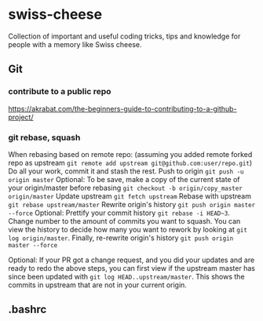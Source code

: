 # swiss-cheese
Collection of important and useful coding tricks, tips and knowledge for people with a memory like Swiss cheese.

## Git 
### contribute to a public repo
https://akrabat.com/the-beginners-guide-to-contributing-to-a-github-project/

### git rebase, squash
When rebasing based on remote repo:
(assuming you added remote forked repo as upstream `git remote add upstream git@github.com:user/repo.git`)
Do all your work, commit it and stash the rest.
Push to origin `git push -u origin master`
Optional: To be save, make a copy of the current state of your origin/master before rebasing `git checkout -b origin/copy_master origin/master`
Update upstream `git fetch upstream`
Rebase with upstream `git rebase upstream/master`
Rewrite origin's history `git push origin master --force` 
Optional: Prettify your commit history `git rebase -i HEAD~3`. Change number to the amount of commits you want to squash. You can view the history to decide how many you want to rework by looking at `git log origin/master`. Finally, re-rewrite origin's history `git push origin master --force`

Optional: If your PR got a change request, and you did your updates and are ready to redo the above steps, you can first view if the upstream master has since been updated with `git log HEAD..upstream/master`. This shows the commits in upstream that are not in your current origin.

## .bashrc

